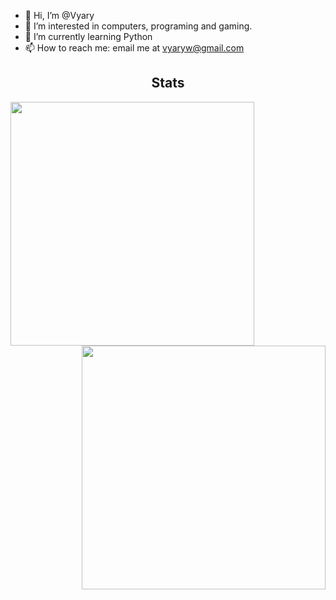 - 👋 Hi, I’m @Vyary
- 👀 I’m interested in computers, programing and gaming.
- 🌱 I’m currently learning Python
- 📫 How to reach me: email me at vyaryw@gmail.com

<h2 align="center">Stats</h2>
<p align=center>
  <div align=center>
    <a href="https://github.com/denvercoder1/github-readme-streak-stats" title="Go to Source">
      <img align="left" width=390 src="https://github-readme-streak-stats.herokuapp.com/?user=vyary&theme=github-dark-blue&border=61dafb&hide_border=true" />
    </a>
    <a href="https://github.com/anuraghazra/github-readme-stats" title="Go to Source">
      <img align="right" width=390 src="https://github-readme-stats.vercel.app/api?username=vyary&show_icons=true&theme=github-dark-blue&border_color=61dafb&hide_border=true" />
    </a>
  </div>
</p>

<!---
Vyary/Vyary is a ✨ special ✨ repository because its `README.md` (this file) appears on your GitHub profile.
You can click the Preview link to take a look at your changes.
--->
